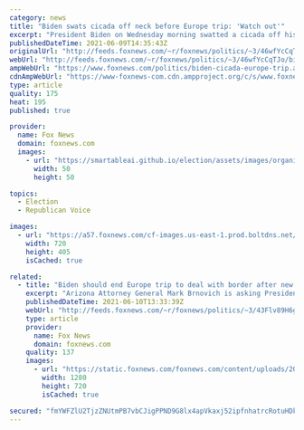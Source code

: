 ```yaml
---
category: news
title: "Biden swats cicada off neck before Europe trip: 'Watch out'"
excerpt: "President Biden on Wednesday morning swatted a cicada off his neck ahead of his trip to Europe for the G-7 Summit."
publishedDateTime: 2021-06-09T14:35:43Z
originalUrl: "http://feeds.foxnews.com/~r/foxnews/politics/~3/46wfYcCqTJo/biden-cicada-europe-trip"
webUrl: "http://feeds.foxnews.com/~r/foxnews/politics/~3/46wfYcCqTJo/biden-cicada-europe-trip"
ampWebUrl: "https://www.foxnews.com/politics/biden-cicada-europe-trip.amp"
cdnAmpWebUrl: "https://www-foxnews-com.cdn.ampproject.org/c/s/www.foxnews.com/politics/biden-cicada-europe-trip.amp"
type: article
quality: 175
heat: 195
published: true

provider:
  name: Fox News
  domain: foxnews.com
  images:
    - url: "https://smartableai.github.io/election/assets/images/organizations/foxnews.com-50x50.jpg"
      width: 50
      height: 50

topics:
  - Election
  - Republican Voice

images:
  - url: "https://a57.foxnews.com/cf-images.us-east-1.prod.boltdns.net/v1/static/694940094001/aa8fd275-aad4-477a-8d33-5e20a2b720ff/5625d18c-715e-4ac0-96c1-deeeaff60369/1280x720/match/720/405/image.jpg?ve=1&tl=1"
    width: 720
    height: 405
    isCached: true

related:
  - title: "Biden should end Europe trip to deal with border after new numbers show continuing crisis, Arizona AG says"
    excerpt: "Arizona Attorney General Mark Brnovich is asking President Biden to return from his trip to Europe and address the massive migrant surge on the southern border after May numbers from Border Patrol indicate the number of migrants coming to the U.S. is much higher than it's been in years."
    publishedDateTime: 2021-06-10T13:33:39Z
    webUrl: "http://feeds.foxnews.com/~r/foxnews/politics/~3/43Flv89H6gE/biden-end-europe-trip-border-numbers-arizona-ag"
    type: article
    provider:
      name: Fox News
      domain: foxnews.com
    quality: 137
    images:
      - url: "https://static.foxnews.com/foxnews.com/content/uploads/2021/06/US-Mexico-Border-Migrants-AP.jpg"
        width: 1280
        height: 720
        isCached: true

secured: "fmYWFZlU2TjzZNUtmPB7vbCJigPPND9G8lx4apVkaxj52ipfnhatrcRotuHDkFr0dEMswCmPgkfZePlkQkpibQNFESDwNlOktzn8hkpNiLPj2GNb6x6O2oU8pcyLKwBVwRdylg3+Z4boRCCRykegxzG/njwBmCzfJwwxefQ+jkuNagprHkjD/FRcneXzQdHn0qFY5/52+jh/iH5HPguksmEueuGw4NvS4ifiCXgNedPvdVIMKLQnh7D+v57o+EIXkPp4f8+HTBEP7pNM5ImibBni9uUbgAS72swGwh4EDL+6pHx7ZvexkMJwEF3LPQP1UUzkBZPXwcm8LzImeMHhVIMMacQ/uAkZOMxA8HpuaiQ=;42RsNFF3XZCzL90nkcWPBQ=="
---
```


